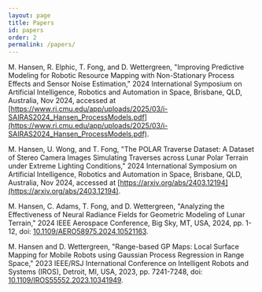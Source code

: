 ```yaml
---
layout: page
title: Papers
id: papers
order: 2
permalink: /papers/
---
```


M. Hansen, R. Elphic, T. Fong, and D. Wettergreen, "Improving Predictive Modeling for Robotic Resource Mapping with Non-Stationary Process Effects and Sensor Noise Estimation," 2024 International Symposium on Artificial Intelligence, Robotics and Automation in Space, Brisbane, QLD, Australia, Nov 2024, accessed at [https://www.ri.cmu.edu/app/uploads/2025/03/i-SAIRAS2024_Hansen_ProcessModels.pdf](https://www.ri.cmu.edu/app/uploads/2025/03/i-SAIRAS2024_Hansen_ProcessModels.pdf).

M. Hansen, U. Wong, and T. Fong, "The POLAR Traverse Dataset: A Dataset of Stereo Camera Images Simulating Traverses across Lunar Polar Terrain under Extreme Lighting Conditions," 2024 International Symposium on Artificial Intelligence, Robotics and Automation in Space, Brisbane, QLD, Australia, Nov 2024, accessed at [https://arxiv.org/abs/2403.12194](https://arxiv.org/abs/2403.12194).

M. Hansen, C. Adams, T. Fong, and D. Wettergreen, "Analyzing the Effectiveness of Neural Radiance Fields for Geometric Modeling of Lunar Terrain," 2024 IEEE Aerospace Conference, Big Sky, MT, USA, 2024, pp. 1-12, doi: [10.1109/AERO58975.2024.10521163](https://doi.org/10.1109/AERO58975.2024.10521163).

M. Hansen and D. Wettergreen, "Range-based GP Maps: Local Surface Mapping for Mobile Robots using Gaussian Process Regression in Range Space," 2023 IEEE/RSJ International Conference on Intelligent Robots and Systems (IROS), Detroit, MI, USA, 2023, pp. 7241-7248, doi: [10.1109/IROS55552.2023.10341949](https://doi.org/10.1109/IROS55552.2023.10341949).